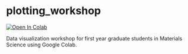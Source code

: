 # plotting_workshop

[![Open In Colab](https://colab.research.google.com/assets/colab-badge.svg)](https://colab.research.google.com/github/koysean/plotting_workshop/blob/main/plotting_workshop_2021.ipynb)

Data visualization workshop for first year graduate students in Materials Science using Google Colab.
